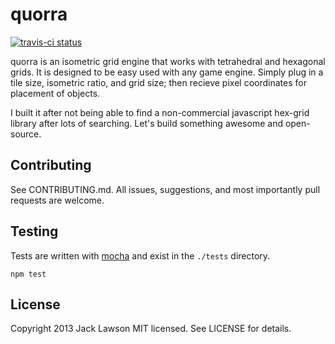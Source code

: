 quorra
======

[![travis-ci status](https://secure.travis-ci.org/ajacksified/quorra.png)](http://travis-ci.org/#!/ajacksified/quorra/builds)

quorra is an isometric grid engine that works with tetrahedral and hexagonal
grids. It is designed to be easy used with any game engine. Simply plug in a
tile size, isometric ratio, and grid size; then recieve pixel coordinates for
placement of objects.

I built it after not being able to find a non-commercial javascript hex-grid
library after lots of searching. Let's build something awesome and open-source.

Contributing
------------

See CONTRIBUTING.md. All issues, suggestions, and most importantly pull requests
are welcome.

Testing
-------

Tests are written with [mocha](http://mochaui.com) and exist in the `./tests`
directory.

```
npm test
```


License
-------

Copyright 2013 Jack Lawson
MIT licensed. See LICENSE for details.

